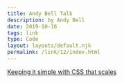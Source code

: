 ```yaml
---
title: Andy Bell Talk
description: by Andy Bell
date: 2019-10-16
tags: link
type: Code
layout: layouts/default.njk
permalink: /link/12/index.html
---
```


[Keeping it simple with CSS that scales](https://www.youtube.com/watch?v=byAaV3sy5qc&t=)
